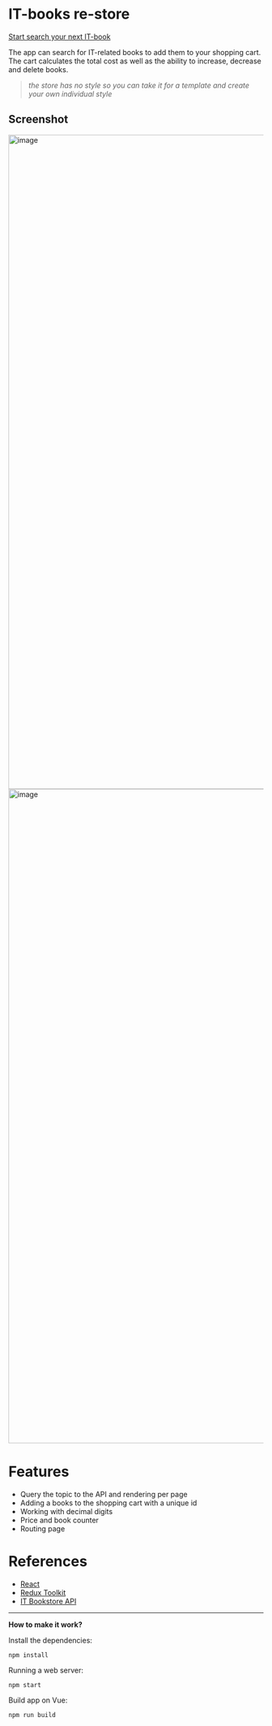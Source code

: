 
# IT-books re-store

[Start search your next IT-book](https://restore-b16f0.web.app/)

The app can search for IT-related books to add them to your shopping cart. The cart calculates the total cost as well as the ability to increase, decrease and delete books.

>_the store has no style so you can take it for a template and create your own individual style_

## Screenshot

<img width="1290" alt="image" src="https://user-images.githubusercontent.com/113831614/217347689-eb520a96-99aa-4d7c-97de-da33ed4576df.png">

<img width="1290" alt="image" src="https://user-images.githubusercontent.com/113831614/217343314-9f6cf5e7-640b-40a7-876d-c430021fcf03.png">


# Features
- Query the topic to the API and rendering per page 
- Adding a books to the shopping cart with a unique id
- Working with decimal digits
- Price and book counter 
- Routing page


# References

- [React](https://ru.reactjs.org)
- [Redux Toolkit](https://redux-toolkit.js.org)
- [IT Bookstore API](https://api.itbook.store)

---
**How to make it work?**

Install the dependencies:
```shell
npm install
```
Running a web server:
```shell
npm start 
```
Build app on Vue:
```shell
npm run build 
```

